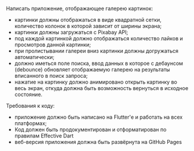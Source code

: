 Написать приложение, отображающее галерею картинок:
- картинки должны отображаться в виде квадратной сетки, количество колонок в которой зависит от ширины экрана;
- картинки должны загружаться с Pixabay API;
- под каждой картинкой должно отображаться количество лайков и просмотров данной картинки;
- при пролистывании галереи вниз картинки должны догружаться автоматически;
- должно иметься поле поиска, ввод данных в которое с дебаунсом (debounce) обновляет отображаемую галерею на результаты вписанного в поиск запроса;
- нажатие на картинку должно анимировано открыть картинку во весь экран, откуда должна быть возможность вернуться в исходное состояние.


Требования к коду:
- приложение должно быть написано на Flutter'е и работать на всех платформах;
- Код должен быть продокументирован и отформатирован по правилам Effective Dart
- веб-версия приложения должна быть развёрнута на GitHub Pages
